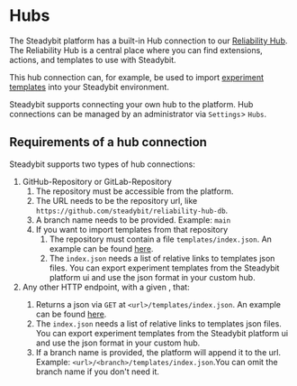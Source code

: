 # Hubs

The Steadybit platform has a built-in Hub connection to our [Reliability Hub](https://hub.steadybit.com/). The Reliability Hub is a central place where you can find extensions, actions, and templates to use with Steadybit.

This hub connection can, for example, be used to import [experiment templates](../../install-and-configure/manage-experiment-templates) into your Steadybit environment.

Steadybit supports connecting your own hub to the platform. Hub connections can be managed by an administrator via `Settings`> `Hubs`.

## Requirements of a hub connection

Steadybit supports two types of hub connections:

1. GitHub-Repository or GitLab-Repository
   1. The repository must be accessible from the platform.
   2. The URL needs to be the repository url, like `https://github.com/steadybit/reliability-hub-db`.
   3. A branch name needs to be provided. Example: `main`
   4. If you want to import templates from that repository
      1. The repository must contain a file `templates/index.json`. An example can be found [here](https://github.com/steadybit/reliability-hub-db/blob/main/templates/index.json).
      2. The `index.json` needs a list of relative links to templates json files. You can export experiment templates from the Steadybit platform ui and use the json format in your custom hub.
2. Any other HTTP endpoint, with a given <url>, that:
   1. Returns a json via `GET` at `<url>/templates/index.json`. An example can be found [here](https://raw.githubusercontent.com/steadybit/reliability-hub-db/main/templates/index.json).
   2. The `index.json` needs a list of relative links to templates json files. You can export experiment templates from the Steadybit platform ui and use the json format in your custom hub.
   3. If a branch name is provided, the platform will append it to the url. Example: `<url>/<branch>/templates/index.json`.You can omit the branch name if you don't need it.
